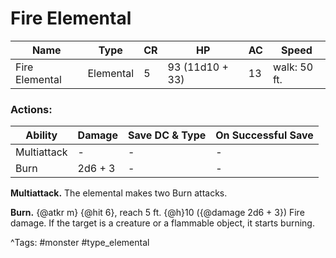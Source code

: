 # Fire Elemental

| Name | Type | CR | HP | AC | Speed |
|------|------|----|----|----|-------|
| Fire Elemental | Elemental | 5 | 93 (11d10 + 33) | 13 | walk: 50 ft. |

### Actions:

| Ability | Damage | Save DC & Type | On Successful Save |
|---------|--------|----------------|--------------------|
| Multiattack | - | - | - |
| Burn | 2d6 + 3 | - | - |


**Multiattack.** The elemental makes two Burn attacks.

**Burn.** {@atkr m} {@hit 6}, reach 5 ft. {@h}10 ({@damage 2d6 + 3}) Fire damage. If the target is a creature or a flammable object, it starts burning.

^Tags: #monster #type_elemental
